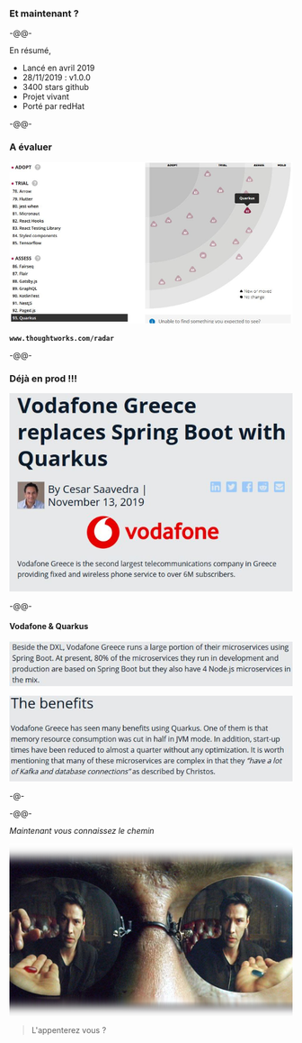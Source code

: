 ### Et maintenant ?

-@@- 

En résumé,

* Lancé en avril 2019
* 28/11/2019 : v1.0.0
* 3400 stars github
* Projet vivant
* Porté par redHat

 -@@-
 
 ### A évaluer

 
 ![](images/thoughtworks_radar.jpg)<!-- .element style="max-width:60%" -->
 
**`www.thoughtworks.com/radar`**

 -@@-
 
 ### Déjà en prod !!!
 
 ![](images/vodafone.jpg)
 
 -@@-
 
 #### Vodafone & Quarkus
 
 ![](images/vodafone_01.jpg)
 
 ![](images/vodafone_02.jpg)
 
-@-
 
-@@-

*Maintenant vous connaissez le chemin*

![](images/red-pill.png)<!-- .element style="max-width: 70%" -->

> L'appenterez vous ?